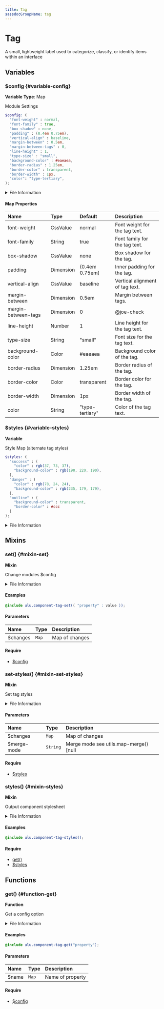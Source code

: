 ```yaml
---
title: Tag
sassdocGroupName: tag
---
```



# Tag

<div class="type-large">

A small, lightweight label used to categorize, classify, or identify items within an interface

</div>



## Variables




<div class="sassdoc-item-header">

###  $config {#variable-config}

  <div class="sassdoc-item-header__labels">
    <span class="tag tag--primary"><strong>Variable</strong></span> <span class="tag"><strong>Type</strong>: Map</span>
  </div>

</div>

  

Module Settings
    
    

``` scss
$config: (
  "font-weight" : normal,
  "font-family" : true,
  "box-shadow" : none,
  "padding" : (0.4em 0.75em),
  "vertical-align" : baseline,
  "margin-between" : 0.5em,
  "margin-between-tags" : 0,
  "line-height" : 1,
  "type-size" : "small",
  "background-color" : #eaeaea,
  "border-radius" : 1.25em,
  "border-color" : transparent,
  "border-width" : 1px,
  "color": "type-tertiary",
);
```
  


<details>
  <summary>File Information</summary>
  
- **File:** _tag.scss
- **Group:** tag
- **Type:** variable
- **Lines (comments):** 24-39
- **Lines (code):** 41-56

</details>

    

#### Map Properties


|Name|Type|Default|Description|
|:--|:--|:--|:--|
|font-weight|CssValue|normal|Font weight for the tag text.|
|font-family|String|true|Font family for the tag text.|
|box-shadow|CssValue|none|Box shadow for the tag.|
|padding|Dimension|(0.4em 0.75em)|Inner padding for the tag.|
|vertical-align|CssValue|baseline|Vertical alignment of tag text.|
|margin-between|Dimension|0.5em|Margin between tags.|
|margin-between-tags|Dimension|0|@joe-check|
|line-height|Number|1|Line height for the tag text.|
|type-size|String|"small"|Font size for the tag text.|
|background-color|Color|#eaeaea|Background color of the tag.|
|border-radius|Dimension|1.25em|Border radius of the tag.|
|border-color|Color|transparent|Border color for the tag.|
|border-width|Dimension|1px|Border width of the tag.|
|color|String|"type-tertiary"|Color of the tag text.|

    


<div class="sassdoc-item-header">

###  $styles {#variable-styles}

  <div class="sassdoc-item-header__labels">
    <span class="tag tag--primary"><strong>Variable</strong></span>
  </div>

</div>

  

Style Map (alternate tag styles)
    
    

``` scss
$styles: (
  "success" : (
    "color" : rgb(37, 73, 37),
    "background-color" : rgb(190, 220, 190),
  ),
  "danger" : (
    "color" : rgb(78, 24, 24),
    "background-color" : rgb(235, 179, 179),
  ),
  "outline" : (
    "background-color" : transparent,
    "border-color" : #ccc
  )
);
```
  


<details>
  <summary>File Information</summary>
  
- **File:** _tag.scss
- **Group:** tag
- **Type:** variable
- **Lines (comments):** 58-58
- **Lines (code):** 60-73

</details>

    
  

## Mixins




<div class="sassdoc-item-header">

###  set() {#mixin-set}

  <div class="sassdoc-item-header__labels">
    <span class="tag tag--primary"><strong>Mixin</strong></span>
  </div>

</div>

  

Change modules $config
    
    


<details>
  <summary>File Information</summary>
  
- **File:** _tag.scss
- **Group:** tag
- **Type:** mixin
- **Lines (comments):** 76-79
- **Lines (code):** 81-83

</details>

    

#### Examples

      


``` scss
@include ulu.component-tag-set(( "property" : value ));
```
  



      

#### Parameters


|Name|Type|Description|
|:--|:--|:--|
|$changes|`Map`|Map of changes|

    

#### Require

- [$config](/sass/components/accordion/#variable-config)
  


<div class="sassdoc-item-header">

###  set-styles() {#mixin-set-styles}

  <div class="sassdoc-item-header__labels">
    <span class="tag tag--primary"><strong>Mixin</strong></span>
  </div>

</div>

  

Set tag styles 
    
    


<details>
  <summary>File Information</summary>
  
- **File:** _tag.scss
- **Group:** tag
- **Type:** mixin
- **Lines (comments):** 85-87
- **Lines (code):** 89-91

</details>

    

#### Parameters


|Name|Type|Description|
|:--|:--|:--|
|$changes|`Map`|Map of changes|
|$merge-mode|`String`|Merge mode see utils.map-merge() [null|"deep"|"overwrite"]|

    

#### Require

- [$styles](/sass/components/spoke-spinner/#variable-styles)
  


<div class="sassdoc-item-header">

###  styles() {#mixin-styles}

  <div class="sassdoc-item-header__labels">
    <span class="tag tag--primary"><strong>Mixin</strong></span>
  </div>

</div>

  

Output component stylesheet
    
    


<details>
  <summary>File Information</summary>
  
- **File:** _tag.scss
- **Group:** tag
- **Type:** mixin
- **Lines (comments):** 103-105
- **Lines (code):** 107-156

</details>

    

#### Examples

      


``` scss
@include ulu.component-tag-styles();
```
  



      

#### Require

- [get()](/sass/components/accordion/#function-get)
- [$styles](/sass/components/spoke-spinner/#variable-styles)
  
  

## Functions




<div class="sassdoc-item-header">

###  get() {#function-get}

  <div class="sassdoc-item-header__labels">
    <span class="tag tag--primary"><strong>Function</strong></span>
  </div>

</div>

  

Get a config option
    
    


<details>
  <summary>File Information</summary>
  
- **File:** _tag.scss
- **Group:** tag
- **Type:** function
- **Lines (comments):** 93-96
- **Lines (code):** 98-101

</details>

    

#### Examples

      


``` scss
@include ulu.component-tag-get("property");
```
  



      

#### Parameters


|Name|Type|Description|
|:--|:--|:--|
|$name|`Map`|Name of property|

    

#### Require

- [$config](/sass/components/accordion/#variable-config)
  
  
  